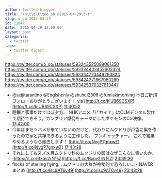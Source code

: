 ```yaml
---
author: twitter-blogger
title: "\n\t\t\t\t@o_ob @2015-04-29\t\t"
slug: o_ob-2015-04-29
id: 11847
date: '2015-04-29 12:00:00'
layout: post
categories:
  - twitter
tags:
  - twitter-digest
---
```


https://twitter.com/o_ob/statuses/593243525099061250 https://twitter.com/o_ob/statuses/593334403452903424 https://twitter.com/o_ob/statuses/593334773449293824 https://twitter.com/o_ob/statuses/593424371667980289 https://twitter.com/o_ob/statuses/593425370327613441  

*   [@seijitarantino](https://twitter.com/seijitarantino) [@Englshonly](https://twitter.com/Englshonly) [@shuhei2306](https://twitter.com/shuhei2306) [@fumiakimorning](https://twitter.com/fumiakimorning) 本日ご新規フォローありがとうございます！ via [http://t.co/kiUB69CSXP](http://t.co/kiUB69CSXP) [11:40:52](https://twitter.com/o_ob/statuses/593243525099061250)
*   睡眠と家事だけでほぼ夕方。 NHKアニメ「ピカイア」はOLMデジタル製作で期待できそう。カンブリア爆発をテーマにしたポケモンのCG映像。 [17:42:00](https://twitter.com/o_ob/statuses/593334403452903424)
*   今年はまだツバメが来ていないのだけど、代わりにムクドリが戸袋に巣を作ったので家と共存できるように工作した。 フンキャッチャー。 これで営巣やめるようなら撤去します！ [http://t.co/NvgP7gnxwZ](http://t.co/NvgP7gnxwZ) [17:43:28](https://twitter.com/o_ob/statuses/593334773449293824)
*   それにしてもスズメ目ムクドリ科のムクドリの卵はなぜこんなに青いのか。 [https://t.co/Bxqv2rN1sZ](https://t.co/Bxqv2rN1sZ) [23:39:30](https://twitter.com/o_ob/statuses/593424371667980289)
*   flocks of starling flying... ムクドリの大群が神秘的で恐ろしい… - NAVER まとめ [http://t.co/Isc9AT6v49](http://t.co/Isc9AT6v49) [23:43:28](https://twitter.com/o_ob/statuses/593425370327613441)
